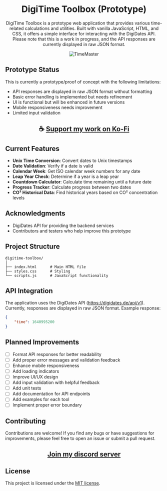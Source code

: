 <div align="center">

# DigiTime Toolbox (Prototype)

DigiTime Toolbox is a prototype web application that provides various time-related calculations and utilities. Built with vanilla JavaScript, HTML, and CSS, it offers a simple interface for interacting with the DigiDates API. Please note that this is a work in progress, and the API responses are currently displayed in raw JSON format.

![TimeMaster](https://github.com/user-attachments/assets/d723fa10-88eb-4205-9050-9f08969a5776)

</div>

## Prototype Status

This is currently a prototype/proof of concept with the following limitations:

- API responses are displayed in raw JSON format without formatting
- Basic error handling is implemented but needs refinement
- UI is functional but will be enhanced in future versions
- Mobile responsiveness needs improvement
- Limited input validation

<div align="center">

## ☕ [Support my work on Ko-Fi](https://ko-fi.com/thatsinewave)

</div>

## Current Features

- **Unix Time Conversion**: Convert dates to Unix timestamps
- **Date Validation**: Verify if a date is valid
- **Calendar Week**: Get ISO calendar week numbers for any date
- **Leap Year Check**: Determine if a year is a leap year
- **Countdown Calculator**: Calculate time remaining until a future date
- **Progress Tracker**: Calculate progress between two dates
- **CO² Historical Data**: Find historical years based on CO² concentration levels

## Acknowledgments

- DigiDates API for providing the backend services
- Contributors and testers who help improve this prototype

## Project Structure

```
digitime-toolbox/
│
├── index.html      # Main HTML file
├── styles.css      # Styling
└── scripts.js      # JavaScript functionality
```

## API Integration

The application uses the DigiDates API (https://digidates.de/api/v1). Currently, responses are displayed in raw JSON format. Example response:

```json
{
    "time": 1640995200
}
```

## Planned Improvements

- [ ] Format API responses for better readability
- [ ] Add proper error messages and validation feedback
- [ ] Enhance mobile responsiveness
- [ ] Add loading indicators
- [ ] Improve UI/UX design
- [ ] Add input validation with helpful feedback
- [ ] Add unit tests
- [ ] Add documentation for API endpoints
- [ ] Add examples for each tool
- [ ] Implement proper error boundary

## Contributing

Contributions are welcome! If you find any bugs or have suggestions for improvements, please feel free to open an issue or submit a pull request.

<div align="center">

## [Join my discord server](https://discord.gg/2nHHHBWNDw)

</div>

## License

This project is licensed under the [MIT license](LICENSE).
